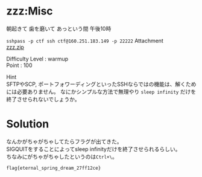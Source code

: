 # zzz:Misc

朝起きて 歯を磨いて あっという間 午後10時

`sshpass -p ctf ssh ctf@160.251.183.149 -p 22222`
Attachment\
[zzz.zip](https://github.com/colza12/ctf_writeup/new/main/SatokiCTF/Misc/zzz/zzz.zip)

Difficulty Level : warmup\
Point : 100

Hint\
SFTPやSCP, ポートフォワーディングといったSSHならではの機能は、解くためには必要ありません。
なにかシンプルな方法で無理やり `sleep infinity` だけを終了させられないでしょうか。

# Solution

なんかがちゃがちゃしてたらフラグが出てきた。\
SIGQUITをすることによってsleep infinityだけを終了させられるらしい。\
ちなみにがちゃがちゃしたというのは`Ctrl+\`。

`flag{eternal_spring_dream_27ff12ce}`
